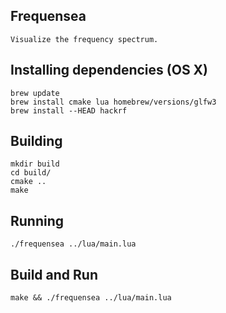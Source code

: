## Frequensea

    Visualize the frequency spectrum.

## Installing dependencies (OS X)

    brew update
    brew install cmake lua homebrew/versions/glfw3
    brew install --HEAD hackrf

## Building

    mkdir build
    cd build/
    cmake ..
    make

## Running

    ./frequensea ../lua/main.lua


## Build and Run

    make && ./frequensea ../lua/main.lua
